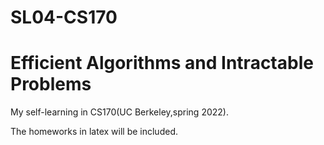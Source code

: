 # SL04-CS170
# Efficient Algorithms and Intractable Problems
My self-learning in CS170(UC Berkeley,spring 2022).

The homeworks in latex will be included.
